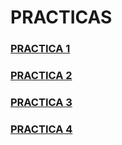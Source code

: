 # PRACTICAS
### [PRACTICA 1](/ut06/pr0601/doc.md)
### [PRACTICA 2](/ut06/pr0602/doc.md)
### [PRACTICA 3](/ut06/pr0603/doc.md)
### [PRACTICA 4](/ut06/pr0604/doc.md)